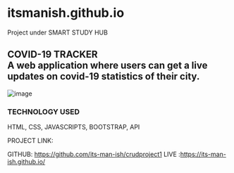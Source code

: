 # itsmanish.github.io
Project under SMART STUDY HUB

## COVID-19 TRACKER<br>A web application where users can get a live updates on covid-19 statistics of their city.
![image](https://user-images.githubusercontent.com/67169163/124185193-45933b00-dad8-11eb-9eb4-68c74e84745c.png)

### TECHNOLOGY USED
HTML, CSS, JAVASCRIPTS, BOOTSTRAP, API

PROJECT LINK:

GITHUB: https://github.com/its-man-ish/crudproject1
LIVE :https://its-man-ish.github.io/
